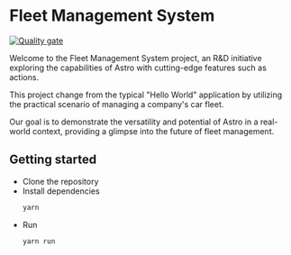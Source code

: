 # Fleet Management System
[![Quality gate](https://sonarcloud.io/api/project_badges/quality_gate?project=olibos_fleet-management)](https://sonarcloud.io/summary/new_code?id=olibos_fleet-management)

Welcome to the Fleet Management System project, an R&D initiative exploring the capabilities of Astro with cutting-edge features such as actions.

This project change from the typical "Hello World" application by utilizing the practical scenario of managing a company's car fleet.

Our goal is to demonstrate the versatility and potential of Astro in a real-world context, providing a glimpse into the future of fleet management.

## Getting started
- Clone the repository
- Install dependencies
    ```bash
    yarn
    ```
- Run
    ```bash
    yarn run
    ```